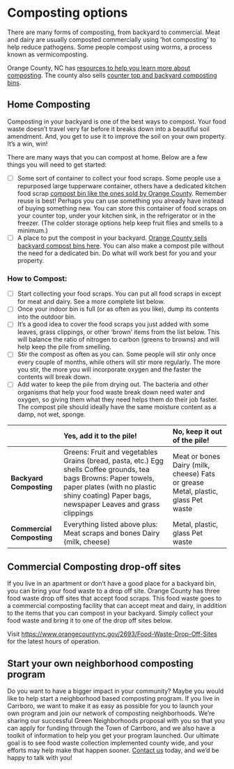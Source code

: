 # Composting options

There are many forms of composting, from backyard to commercial. Meat and dairy are usually composted commercially using 'hot composting' to help reduce pathogens. Some people compost using worms, a process known as vermicomposting. 

Orange County, NC has [resources to help you learn more about composting](https://orangecountync.gov/1150/Compost-at-Home). The county also sells [counter top and backyard composting bins](https://www.orangecountync.gov/2690/Compost-Bins-For-Sale).

## Home Composting

Composting in your backyard is one of the best ways to compost. Your food waste doesn’t travel very far before it breaks down into a beautiful soil amendment. And, you get to use it to improve the soil on your own property. It’s a win, win!

There are many ways that you can compost at home. Below are a few things you will need to get started:

- [ ] Some sort of container to collect your food scraps. Some people use a repurposed large tupperware container, others have a dedicated kitchen food scrap [compost bin like the ones sold by Orange County](https://www.orangecountync.gov/2690/Compost-Bins-For-Sale). Remember reuse is best! Perhaps you can use something you already have instead of buying something new. You can store this container of food scraps on your counter top, under your kitchen sink, in the refrigerator or in the freezer. (The colder storage options help keep fruit flies and smells to a minimum.)
- [ ] A place to put the compost in your backyard. [Orange County sells backyard compost bins here](https://www.orangecountync.gov/2690/Compost-Bins-For-Sale). You can also make a compost pile without the need for a dedicated bin. Do what will work best for you and your property.

### How to Compost:

- [ ] Start collecting your food scraps. You can put all food scraps in except for meat and dairy. See a more complete list below.
- [ ] Once your indoor bin is full (or as often as you like), dump its contents into the outdoor bin.
- [ ] It’s a good idea to cover the food scraps you just added with some leaves, grass clippings, or other ‘brown’ items from the list below. This will balance the ratio of nitrogen to carbon (greens to browns) and will help keep the pile from smelling.
- [ ] Stir the compost as often as you can. Some people will stir only once every couple of months, while others will stir more regularly. The more you stir, the more you will incorporate oxygen and the faster the contents will break down.
- [ ] Add water to keep the pile from drying out. The bacteria and other organisms that help your food waste break down need water and oxygen, so giving them what they need helps them do their job faster. The compost pile should ideally have the same moisture content as a damp, not wet, sponge.

|  | Yes, add it to the pile\! | No, keep it out of the pile\! |
| :---- | :---- | :---- |
| **Backyard Composting** | Greens: Fruit and vegetables Grains (bread, pasta, etc.) Egg shells Coffee grounds, tea bags Browns: Paper towels, paper plates (with no plastic shiny coating) Paper bags, newspaper Leaves and grass clippings | Meat or bones Dairy (milk, cheese) Fats or grease Metal, plastic, glass Pet waste |
| **Commercial Composting** | Everything listed above plus: Meat scraps and bones Dairy (milk, cheese) | Metal, plastic, glass Pet waste |

## Commercial Composting drop-off sites

If you live in an apartment or don’t have a good place for a backyard bin, you can bring your food waste to a drop off site.  Orange County has three food waste drop off sites that accept food scraps.  This food waste goes to a commercial composting facility that can accept meat and dairy, in addition to the items that you can compost in your backyard.  Simply collect your food waste and bring it to one of the drop off sites below.  

Visit https://www.orangecountync.gov/2693/Food-Waste-Drop-Off-Sites for the latest hours of operation.

## Start your own neighborhood composting program

Do you want to have a bigger impact in your community?  Maybe you would like to help start a neighborhood based composting program.  If you live in Carrboro, we want to make it as easy as possible for you to launch your own program and join our network of composting neighborhoods.  We’re sharing our successful Green Neighborhoods proposal with you so that you can apply for funding through the Town of Carrboro, and we also have a toolkit of information to help you get your program launched.  Our ultimate goal is to see food waste collection implemented county wide, and your efforts may help make that happen sooner.  [Contact us](/contact) today, and we’d be happy to talk with you\!
